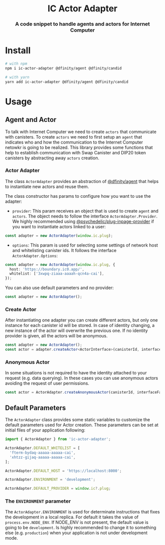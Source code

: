 <h1 align="center">IC Actor Adapter</h1>

<h3 align="center">A code snippet to handle agents and actors for Internet Computer</h3>

# Install

```bash
# with npm
npm i ic-actor-adapter @dfinity/agent @dfinity/candid

# with yarn
yarn add ic-actor-adapter @dfinity/agent @dfinity/candid
```

# Usage

## Agent and Actor

To talk with Internet Computer we need to create `actors` that communicate with canisters. To create `actors` we need to first setup an `agent` that indicates who and how the communication to the Internet Computer netowkr is going to be realized. This library provides some functions that help to establish communication with Swap Canister and DIP20 token canisters by abstracting away `actors` creation.

### Actor Adapter

The class `ActorAdapter` provides an abstraction of [@dfinity/agent](https://www.npmjs.com/package/@dfinity/agent) that helps to instantiate new actors and reuse them.

The class constructor has params to configure how you want to use the adapter:

- `provider`: This param receives an object that is used to create `agent` and `actors`. The object needs to follow the interface `ActorAdapter.Provider`. We highly recommended using [@psychedelic/plug-inpage-provider](https://github.com/Psychedelic/plug-inpage-provider/packages/884575) if you want to instantiate actors linked to a user:

```ts
const adapter = new ActorAdapter(window.ic.plug);
```

- `options`: This param is used for selecting some settings of network host and whitelisting canister ids. It follows the interface `ActorAdapter.Options`:

```ts
const adapter = new ActorAdapter(window.ic.plug, {
  host: 'https://boundary.ic0.app/',
  whitelist: ['3xwpq-ziaaa-aaaah-qcn4a-cai'],
});
```

You can also use default parameters and no provider:

```ts
const adapter = new ActorAdapter();
```

### Create Actor

After instantiating one adapter you can create different actors, but only one instance for each canister id will be stored. In case of identity changing, a new instance of the actor will overwrite the previous one. If no identity provider is given, all the actors will be anonymous.

```ts
const adapter = new ActorAdapter();
const actor = adapter.createActor<ActorInterface>(canisterId, interfaceFactory);
```

### Anonymous Actor

In some situations is not required to have the identity attached to your request (e.g. data querying). In these cases you can use anonymous actors avoiding the request of user permissions.

```ts
const actor = ActorAdapter.createAnonymousActor(canisterId, interfaceFactory);
```

## Default Parameters

The `ActorAdapter` class provides some static variables to customize the default parameters used for Actor creation. These parameters can be set at initial files of your application following:

```ts
import { ActorAdapter } from 'ic-actor-adapter';

ActorAdapter.DEFAULT_WHITELIST = [
  'fterm-bydaq-aaaaa-aaaaa-cai',
  'xhtzz-gijaq-aaaaa-aaaaa-cai',
];

ActorAdapter.DEFAULT_HOST = 'https://localhost:8000';

ActorAdapter.ENVIRONMENT = 'development';

ActorAdapter.DEFAULT_PROVIDER = window.ic?.plug;
```

### The `ENVIRONMENT` parameter

The `ActorAdapter.ENVIRONMENT` is used for determinate instructions that fixes the development in a local replica. For default it takes the value of `process.env.NODE_ENV`. If NODE_ENV is not present, the default value is going to be `development`. Is highly recommended to change it to something else (e.g. `production`) when your application is not under development mode.
